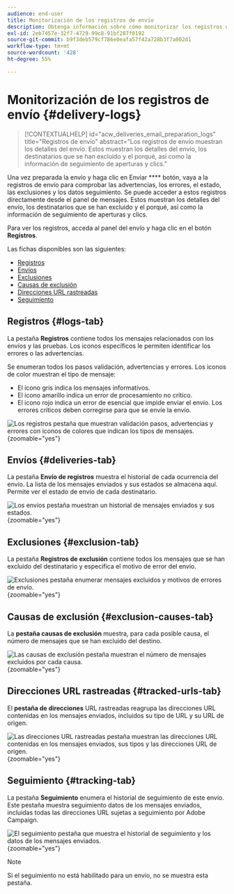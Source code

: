 ```yaml
---
audience: end-user
title: Monitorización de los registros de envío
description: Obtenga información sobre cómo monitorizar los registros de envío
exl-id: 2eb7457e-32f7-4729-99c8-91bf287f0192
source-git-commit: b9f3deb579cf786e0eafa57f42a728b3f7a002d1
workflow-type: tm+mt
source-wordcount: '428'
ht-degree: 55%

---
```


# Monitorización de los registros de envío {#delivery-logs}

>[!CONTEXTUALHELP]
>id="acw_deliveries_email_preparation_logs"
>title="Registros de envío"
>abstract="Los registros de envío muestran los detalles del envío. Estos muestran los detalles del envío, los destinatarios que se han excluido y el porqué, así como la información de seguimiento de aperturas y clics."

Una vez preparada la envío y haga clic en Enviar **** botón, vaya a la registros de envío para comprobar las advertencias, los errores, el estado, las exclusiones y los datos seguimiento. Se puede acceder a estos registros directamente desde el panel de mensajes. Estos muestran los detalles del envío, los destinatarios que se han excluido y el porqué, así como la información de seguimiento de aperturas y clics.

Para ver los registros, acceda al panel del envío y haga clic en el botón **Registros**.

Las fichas disponibles son las siguientes:

* [Registros](#logs-tab)
* [Envíos](#deliveries-tab)
* [Exclusiones](#exclusion-tab)
* [Causas de exclusión](#exclusion-causes)
* [Direcciones URL rastreadas](#tracked-urls)
* [Seguimiento](#tracking)

## Registros {#logs-tab}

La pestaña **Registros** contiene todos los mensajes relacionados con los envíos y las pruebas. Los iconos específicos le permiten identificar los errores o las advertencias.

Se enumeran todos los pasos validación, advertencias y errores. Los iconos de color muestran el tipo de mensaje:

* El icono gris indica los mensajes informativos.
* El icono amarillo indica un error de procesamiento no crítico.
* El icono rojo indica un error de esencial que impide enviar el envío. Los errores críticos deben corregirse para que se envíe la envío.

![ Los registros pestaña que muestran validación pasos, advertencias y errores con iconos de colores que indican los tipos de mensajes.](assets/logs.png){zoomable="yes"}

## Envíos {#deliveries-tab}

La pestaña **Envío de registros** muestra el historial de cada ocurrencia del envío. La lista de los mensajes enviados y sus estados se almacena aquí. Permite ver el estado de envío de cada destinatario.

![ Los envíos pestaña muestran un historial de mensajes enviados y sus estados.](assets/logs2.png){zoomable="yes"}

## Exclusiones {#exclusion-tab}

La pestaña **Registros de exclusión** contiene todos los mensajes que se han excluido del destinatario y especifica el motivo de error del envío.

![Exclusiones pestaña enumerar mensajes excluidos y motivos de errores de envío.](assets/logs3.png){zoomable="yes"}

## Causas de exclusión {#exclusion-causes-tab}

La **pestaña causas de exclusión** muestra, para cada posible causa, el número de mensajes que se han excluido del destino.

![Las causas de exclusión pestaña muestran el número de mensajes excluidos por cada causa.](assets/logs4.png){zoomable="yes"}

## Direcciones URL rastreadas {#tracked-urls-tab}

El **pestaña de direcciones** URL rastreadas reagrupa las direcciones URL contenidas en los mensajes enviados, incluidos su tipo de URL y su URL de origen.

![Las direcciones URL rastreadas pestaña muestran las direcciones URL contenidas en los mensajes enviados, sus tipos y las direcciones URL de origen.](assets/logs5.png){zoomable="yes"}

## Seguimiento {#tracking-tab}

La pestaña **Seguimiento** enumera el historial de seguimiento de este envío. Este pestaña muestra seguimiento datos de los mensajes enviados, incluidas todas las direcciones URL sujetas a seguimiento por Adobe Campaign.

![El seguimiento pestaña que muestra el historial de seguimiento y los datos de los mensajes enviados.](assets/logs6.png){zoomable="yes"}

>[!NOTE]
>
>Si el seguimiento no está habilitado para un envío, no se muestra esta pestaña.
